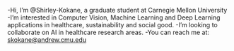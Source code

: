 -Hi, I’m @Shirley-Kokane, a graduate student at Carnegie Mellon University
-I’m interested in Computer Vision, Machine Learning and Deep Learning applications in healthcare, sustainability and social good. 
-I’m looking to collaborate on AI in healthcare research areas. 
-You can reach me at: skokane@andrew.cmu.edu

<!---
Shirley-Kokane/Shirley-Kokane is a ✨ special ✨ repository because its `README.md` (this file) appears on your GitHub profile.
You can click the Preview link to take a look at your changes.
--->
